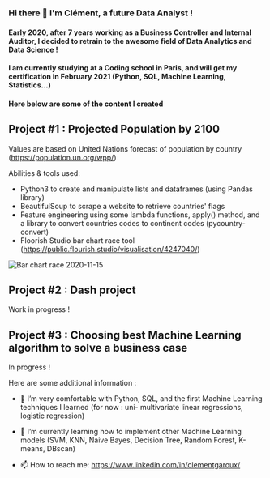 ### Hi there 👋 I'm Clément, a future Data Analyst !
#### Early 2020, after 7 years working as a Business Controller and Internal Auditor, I decided to retrain to the awesome field of Data Analytics and Data Science !
#### I am currently studying at a Coding school in Paris, and will get my certification in February 2021 (Python, SQL, Machine Learning, Statistics...)

#### Here below are some of the content I created



## Project #1 : Projected Population by 2100
Values are based on United Nations forecast of population by country (https://population.un.org/wpp/)

Abilities & tools used:
- Python3 to create and manipulate lists and dataframes (using Pandas library)
- BeautifulSoup to scrape a website to retrieve countries' flags
- Feature engineering using some lambda functions, apply() method, and a library to convert countries codes to continent codes (pycountry-convert)
- Floorish Studio bar chart race tool (https://public.flourish.studio/visualisation/4247040/)
 
![Bar chart race 2020-11-15](https://user-images.githubusercontent.com/70572715/99188926-e22de600-275e-11eb-8461-5050a3e1fdf6.gif)


## Project #2 : Dash project

Work in progress !

## Project #3 : Choosing best Machine Learning algorithm to solve a business case

In progress !


Here are some additional information :

- 🔭 I’m very comfortable with Python, SQL, and the first Machine Learning techniques I learned (for now : uni- multivariate linear regressions, logistic regression)

- 🌱 I’m currently learning how to implement other Machine Learning models (SVM, KNN, Naive Bayes, Decision Tree, Random Forest, K-means, DBscan)

- 📫 How to reach me: https://www.linkedin.com/in/clementgaroux/

